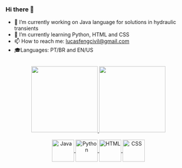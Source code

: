 ### Hi there 👋

- 🔭 I’m currently working on Java language for solutions in hydraulic transients
- 🌱 I’m currently learning Python, HTML and CSS
- 📫 How to reach me: lucasfengcivil@gmail.com
- 🎓Languages: PT/BR and EN/US
##
<div align="center">
  <a href="https://github.com/englucas37">
  <img height="180em" src="https://github-readme-stats.vercel.app/api?username=englucas37&show_icons=true&theme=algolia&include_all_commits=true&count_private=true"/>
  <img height="180em" src="https://github-readme-stats.vercel.app/api/top-langs/?username=englucas37&layout=compact&langs_count=7&theme=algolia"/>
</div>
 
<div align="center">
  <div style="display: inline_block"><br>
  <img align="center" alt="Java" height="60" width="60" src="https://cdn.jsdelivr.net/gh/devicons/devicon/icons/java/java-original.svg"/>
  <img align="center" alt="Python" height="60" width="60" src="https://cdn.jsdelivr.net/gh/devicons/devicon/icons/python/python-original.svg"/>
  <img align="center" alt="HTML" height="60" width="60" src="https://cdn.jsdelivr.net/gh/devicons/devicon/icons/html5/html5-original-wordmark.svg"/>
  <img align="center" alt="CSS" height="60" width="60" src="https://cdn.jsdelivr.net/gh/devicons/devicon/icons/css3/css3-original-wordmark.svg" />
</div>

